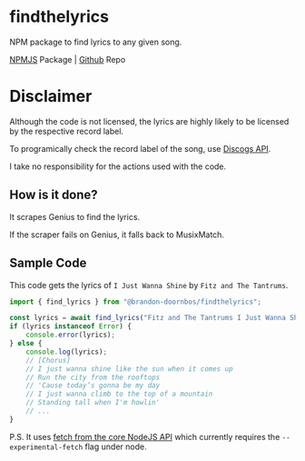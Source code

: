 # findthelyrics
NPM package to find lyrics to any given song.

[NPMJS](https://www.npmjs.com/package/@brandon-doornbos/findthelyrics) Package | [Github](https://github.com/brandon-doornbos/findthelyrics) Repo

# Disclaimer 
Although the code is not licensed, the lyrics are highly likely to be licensed by the respective record label.

To programically check the record label of the song, use [Discogs API](https://www.discogs.com/developers/).

I take no responsibility for the actions used with the code.

## How is it done?
It scrapes Genius to find the lyrics.

If the scraper fails on Genius, it falls back to MusixMatch.

## Sample Code

This code gets the lyrics of ``I Just Wanna Shine`` by ``Fitz and The Tantrums``.

```js
import { find_lyrics } from "@brandon-doornbos/findthelyrics";

const lyrics = await find_lyrics("Fitz and The Tantrums I Just Wanna Shine");
if (lyrics instanceof Error) {
    console.error(lyrics);
} else {
    console.log(lyrics);
    // [Chorus]
    // I just wanna shine like the sun when it comes up
    // Run the city from the rooftops
    // 'Cause today’s gonna be my day
    // I just wanna climb to the top of a mountain
    // Standing tall when I'm howlin'
    // ...
}
```

P.S. It uses [fetch from the core NodeJS API](https://github.com/nodejs/node/pull/41749) which currently requires the `--experimental-fetch` flag under node.
